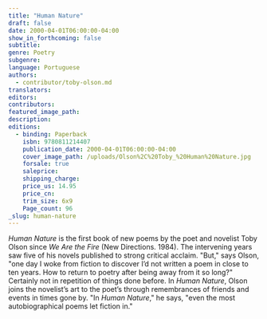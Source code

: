 ```yaml
---
title: "Human Nature"
draft: false
date: 2000-04-01T06:00:00-04:00
show_in_forthcoming: false
subtitle:
genre: Poetry
subgenre:
language: Portuguese
authors:
  - contributor/toby-olson.md
translators:
editors:
contributors:
featured_image_path:
description:
editions:
  - binding: Paperback
    isbn: 9780811214407
    publication_date: 2000-04-01T06:00:00-04:00
    cover_image_path: /uploads/Olson%2C%20Toby_%20Human%20Nature.jpg
    forsale: true
    saleprice:
    shipping_charge:
    price_us: 14.95
    price_cn:
    trim_size: 6x9
    Page_count: 96
_slug: human-nature
---
```


_Human Nature_ is the first book of new poems by the poet and novelist Toby Olson since _We Are the Fire_ (New Directions. 1984). The intervening years saw five of his novels published to strong critical acclaim. "But," says Olson, "one day I woke from fiction to discover I’d not written a poem in close to ten years. How to return to poetry after being away from it so long?" Certainly not in repetition of things done before. In _Human Nature_, Olson joins the novelist’s art to the poet’s through remembrances of friends and events in times gone by. "In _Human Nature_," he says, "even the most autobiographical poems let fiction in."

